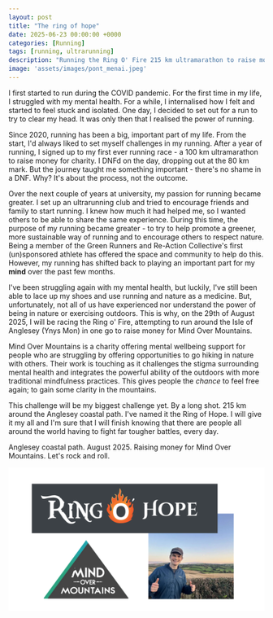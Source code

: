 ```yaml
---
layout: post
title: "The ring of hope"
date: 2025-06-23 00:00:00 +0000
categories: [Running]
tags: [running, ultrarunning]
description: "Running the Ring O' Fire 215 km ultramarathon to raise money for Mind Over Mountains"
image: 'assets/images/pont_menai.jpeg'
---
```


I first started to run during the COVID pandemic. For the first time in my life, I struggled with my mental health. For a while, I internalised how I felt and started to feel stuck and isolated. One day, I decided to set out for a run to try to clear my head. It was only then that I realised the power of running.  

Since 2020, running has been a big, important part of my life. From the start, I'd always liked to set myself challenges in my running. After a year of running, I signed up to my first ever running race - a 100 km ultramarathon to raise money for charity. I DNFd on the day, dropping out at the 80 km mark. But the journey taught me something important - there's no shame in a DNF. Why? It's about the process, not the outcome.  

Over the next couple of years at university, my passion for running became greater. I set up an ultrarunning club and tried to encourage friends and family to start running. I knew how much it had helped me, so I wanted others to be able to share the same experience. During this time, the purpose of my running became greater - to try to help promote a greener, more sustainable way of running and to encourage others to respect nature. Being a member of the Green Runners and Re-Action Collective's first (un)sponsored athlete has offered the space and community to help do this. However, my running has shifted back to playing an important part for my **mind** over the past few months.  

I've been struggling again with my mental health, but luckily, I've still been able to lace up my shoes and use running and nature as a medicine. But, unfortunately, not all of us have experienced nor understand the power of being in nature or exercising outdoors. This is why, on the 29th of August 2025, I will be racing the Ring o' Fire, attempting to run around the Isle of Anglesey (Ynys Mon) in one go to raise money for Mind Over Mountains.  

Mind Over Mountains is a charity offering mental wellbeing support for people who are struggling by offering opportunities to go hiking in nature with others. Their work is touching as it challenges the stigma surrounding mental health and integrates the powerful ability of the outdoors with more traditional mindfulness practices. This gives people the *chance* to feel free again; to gain some clarity in the mountains.  

This challenge will be my biggest challenge yet. By a long shot. 215 km around the Anglesey coastal path. I've named it the Ring of Hope. I will give it my all and I'm sure that I will finish knowing that there are people all around the world having to fight far tougher battles, every day.  

Anglesey coastal path. August 2025. Raising money for Mind Over Mountains. Let's rock and roll. 

![image](/assets/images/Hope.png)